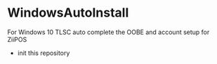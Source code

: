 ﻿# WindowsAutoInstallFor Windows 10 TLSC auto complete the OOBE and account setup for ZiiPOS* init this repository